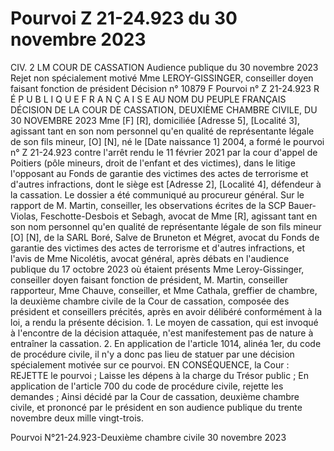 # Pourvoi Z 21-24.923 du 30 novembre 2023

CIV. 2
LM
COUR DE CASSATION 
Audience publique du 30 novembre 2023
Rejet non spécialement motivé
Mme LEROY-GISSINGER, conseiller doyen faisant fonction de président
Décision n° 10879 F
Pourvoi n° Z 21-24.923
R É P U B L I Q U E F R A N Ç A I S E 
AU NOM DU PEUPLE FRANÇAIS 
DÉCISION DE LA COUR DE CASSATION, DEUXIÈME CHAMBRE CIVILE, DU 30 NOVEMBRE 2023
Mme [F] [R], domiciliée [Adresse 5], [Localité 3], agissant tant en son nom personnel qu'en qualité de représentante légale de son fils mineur, [O] [N], né le [Date naissance 1] 2004, a formé le pourvoi n° Z 21-24.923 contre l'arrêt rendu le 11 février 2021 par la cour d'appel de Poitiers (pôle mineurs, droit de l'enfant et des victimes), dans le litige l'opposant au
Fonds de garantie des victimes des actes de terrorisme et d'autres infractions, dont le siège est [Adresse 2], [Localité 4], défendeur à la cassation.
Le dossier a été communiqué au procureur général.
Sur le rapport de M. Martin, conseiller, les observations écrites de la SCP Bauer-Violas, Feschotte-Desbois et Sebagh, avocat de Mme [R], agissant tant en son nom personnel qu'en qualité de représentante légale de son fils mineur [O] [N], de la SARL Boré, Salve de Bruneton et Mégret, avocat du Fonds de garantie des victimes des actes de terrorisme et d'autres infractions, et l'avis de Mme Nicolétis, avocat général, après débats en l'audience publique du 17 octobre 2023 où étaient présents Mme Leroy-Gissinger, conseiller doyen faisant fonction de président, M. Martin, conseiller rapporteur, Mme Chauve, conseiller, et Mme Cathala, greffier de chambre, la deuxième chambre civile de la Cour de cassation, composée des président et conseillers précités, après en avoir délibéré conformément à la loi, a rendu la présente décision. 1. Le moyen de cassation, qui est invoqué à l'encontre de la décision attaquée, n'est manifestement pas de nature à entraîner la cassation. 2. En application de l'article 1014, alinéa 1er, du code de procédure civile, il n'y a donc pas lieu de statuer par une décision spécialement motivée sur ce pourvoi.
EN CONSÉQUENCE, la Cour :
REJETTE le pourvoi ;
Laisse les dépens à la charge du Trésor public ;
En application de l'article 700 du code de procédure civile, rejette les demandes ;
Ainsi décidé par la Cour de cassation, deuxième chambre civile, et prononcé par le président en son audience publique du trente novembre deux mille vingt-trois.

Pourvoi N°21-24.923-Deuxième chambre civile 30 novembre 2023

